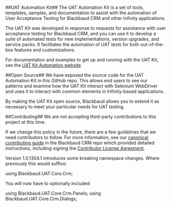 ﻿##UAT Automation Kit##
The UAT Automation Kit is a set of tools, templates, samples, and documentation to assist with the automation of User Acceptance Testing for Blackbaud CRM and other Infinity applications.
 
The UAT Kit was developed in response to requests for assistance with user acceptance testing for Blackbaud CRM, and you can use it to develop a suite of automated tests for new implementations, version upgrades, and service packs. It facilitates the automation of UAT tests for both out-of-the-box features and customizations.
 
For documentation and examples to get up and running with the UAT Kit, see the [UAT Kit Automation website](http://uat-kit-docs.blackbaudhosting.com).
 
##Open Source##
We have exposed the source code for the UAT Automation Kit in this GitHub repo. This allows end users to see our patterns and examine how the UAT Kit interact with Selenium WebDriver and uses it to interact with common elements in Infinity-based applications.
 
By making the UAT Kit open source, Blackbaud allows you to extend it as necessary to meet your particular needs for UAT testing.
 
##Contributing##
We are not accepting third-party contributions to this project at this time.

If we change this policy in the future, there are a few guidelines that we need contributors to follow. For more information, see our [canonical contributing guide](https://github.com/blackbaud-community/Blackbaud-CRM/blob/master/CONTRIBUTING.md) in the Blackbaud CRM repo which provided detailed instructions, including signing the [Contributor License Agreement](http://developer.blackbaud.com/cla/).

Version 1.0.1304.1 introduces some breaking namespace changes. Where previously this would suffice:

using Blackbaud.UAT.Core.Crm;

You will now have to optionally included:

using Blackbaud.UAT.Core.Crm.Panels;
using Blackbaud.UAT.Core.Crm.Dialogs;